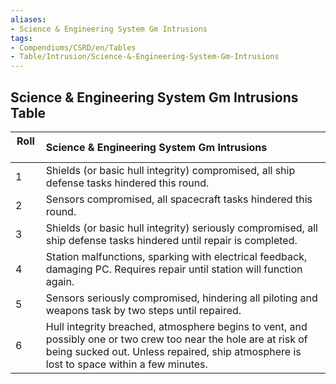 ```yaml
---
aliases:
- Science & Engineering System Gm Intrusions
tags:
- Compendiums/CSRD/en/Tables
- Table/Intrusion/Science-&-Engineering-System-Gm-Intrusions
---
```


## Science & Engineering System Gm Intrusions Table
|  Roll &nbsp; &nbsp; | Science & Engineering System Gm Intrusions  |
| ------------- | :----------- |
| 1 | Shields (or basic hull integrity) compromised, all ship defense tasks hindered this round. |
| 2 | Sensors compromised, all spacecraft tasks hindered this round. |
| 3 | Shields (or basic hull integrity) seriously compromised, all ship defense tasks hindered until repair is completed. |
| 4 | Station malfunctions, sparking with electrical feedback, damaging PC. Requires repair until station will function again. |
| 5 | Sensors seriously compromised, hindering all piloting and weapons task by two steps until repaired. |
| 6 | Hull integrity breached, atmosphere begins to vent, and possibly one or two crew too near the hole are at risk of being sucked out. Unless repaired, ship atmosphere is lost to space within a few minutes. |